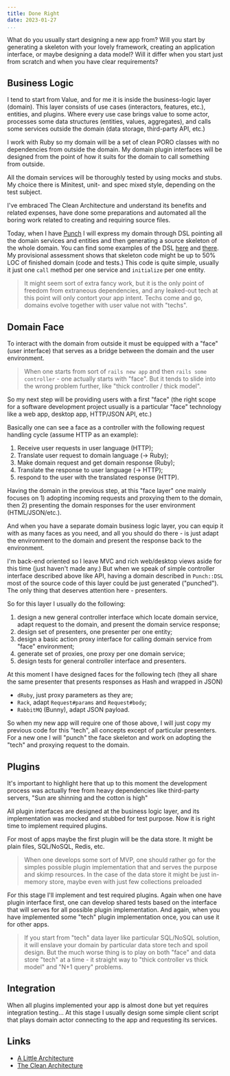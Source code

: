 ```yaml
---
title: Done Right
date: 2023-01-27
...
```


What do you usually start designing a new app from? Will you start by generating a skeleton with your lovely framework, creating an application interface, or maybe designing a data model? Will it differ when you start just from scratch and when you have clear requirements?

## Business Logic

I tend to start from Value, and for me it is inside the business-logic layer (domain). This layer consists of use cases (interactors, features, etc.), entities, and plugins. Where every use case brings value to some actor, processes some data structures (entities, values, aggregates), and calls some services outside the domain (data storage, third-party API, etc.)

I work with Ruby so my domain will be a set of clean PORO classes with no dependencies from outside the domain. My domain plugin interfaces will be designed from the point of how it suits for the domain to call something from outside.

All the domain services will be thoroughly tested by using mocks and stubs. My choice there is Minitest, unit- and spec mixed style, depending on the test subject.

I've embraced The Clean Architecture and understand its benefits and related expenses, have done some preparations and automated all the boring work related to creating and requiring source files.

Today, when I have [Punch](TODO) I will express my domain through DSL pointing all the domain services and entities and then generating a source skeleton of the whole domain. You can find some examples of the DSL [here](.punch/domain/sample.rb) and [there](.punch/domain/domain.rb). My provisional assessment shows that skeleton code might be up to 50% LOC of finished domain (code and tests.) This code is quite simple, usually it just one `call` method per one service and  `initialize` per one entity.

> It might seem sort of extra fancy work, but it is the only point of freedom from extraneous dependencies, and any leaked-out tech at this point will only contort your app intent. Techs come and go, domains evolve together with user value not with "techs".

## Domain Face

To interact with the domain from outside it must be equipped with a "face" (user interface) that serves as a bridge between the domain and the user environment.

> When one starts from sort of `rails new app` and then `rails some controller` - one actually starts with "face". But it tends to slide into the wrong problem further, like "thick controller / thick model".

So my next step will be providing users with a first "face" (the right scope for a software development project usually is  a particular "face" technology like a web app, desktop app, HTTP/JSON API, etc.)

Basically one can see a face as a controller with the following request handling cycle (assume HTTP as an example):

1. Receive user requests in user language (HTTP);
2. Translate user request to domain language (-> Ruby);
3. Make domain request and get domain response (Ruby);
4. Translate the response to user language (-> HTTP);
5. respond to the user with the translated response (HTTP).

Having the domain in the previous step, at this "face layer" one mainly focuses on 1) adopting incoming requests and proxying them to the domain, then 2) presenting the domain responses for the user environment (HTML/JSON/etc.).   

And when you have a separate domain business logic layer, you can equip it with as many faces as you need, and all you should do there - is just adapt the environment to the domain and present the response back to the environment.

I'm back-end oriented so I leave MVC and rich web/desktop views aside for this time (just haven't made any.) But when we speak of simple controller interface described above like API, having a domain described in `Punch::DSL` most of the source code of this layer could be just generated ("punched"). The only thing that deserves attention here - presenters.

So for this layer I usually do the following:

1. design a new general controller interface which locate domain service, adapt request to the domain, and present the domain service response;
2. design set of presenters, one presenter per one entity;
3. design a basic action proxy interface for calling domain service from "face" environment;
4. generate set of proxies, one proxy per one domain service;
5. design tests for general controller interface and presenters.

At this moment I have designed faces for the following tech (they all share the same presenter that presents responses as Hash and wrapped in JSON)

- `dRuby`, just proxy parameters as they are;
- `Rack`, adapt `Request#params` and `Request#body`;
- `RabbitMQ` (Bunny), adapt JSON payload.

So when my new app will require one of those above, I will just copy my previous code for this "tech", all concepts except of particular presenters. For a new one I will "punch" the face skeleton and work on adopting the "tech" and proxying request to the domain.

## Plugins

It's important to highlight here that up to this moment the development process was actually free from heavy dependencies like third-party servers, "Sun are shinning and the cotton is high"

All plugin interfaces are designed at the business logic layer, and its implementation was mocked and stubbed for test purpose. Now it is right time to implement required plugins.

For most of apps maybe the first plugin will be the data store. It might be plain files, SQL/NoSQL, Redis, etc.

> When one develops some sort of MVP, one should rather go for the simples possible plugin implementation that and serves the purpose and skimp resources. In the case of the data store it might be just in-memory store, maybe even with just few collections preloaded

For this stage I'll implement and test required plugins. Again when one have plugin interface first, one can develop shared tests based on the interface that will serves for all possible plugin implementation. And again, when you have implemented some "tech" plugin implementation once, you can use it for other apps.

> If you start from "tech" data layer like particular SQL/NoSQL solution, it will enslave your domain by particular data store tech and spoil design. But the much worse thing is to play on both "face" and data store "tech" at a time - it straight way to "thick controller vs thick model" and "N+1  query" problems.

## Integration

When all plugins implemented your app is almost done but yet requires integration testing... At this stage I usually design some simple client script that plays domain actor connecting to the app and requesting its services.

## Links

- [A Little Architecture](https://blog.cleancoder.com/uncle-bob/2016/01/04/ALittleArchitecture.html)
- [The Clean Architecture](https://blog.cleancoder.com/uncle-bob/2012/08/13/the-clean-architecture.html)

